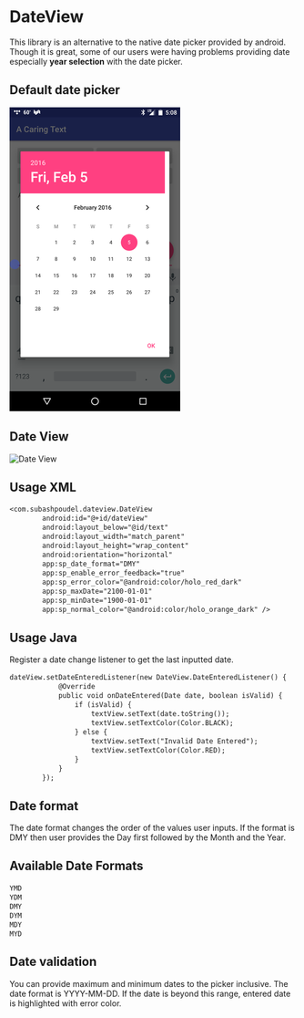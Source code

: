 # DateView
This library is an alternative to the native date picker provided by android. Though it is great, some of our users were having problems providing date especially **year selection** with the date picker.

## Default date picker

![Default date picker](/images/date-picker-default.png)

## Date View

![Date View](/images/date-view.gif)

## Usage XML

```
<com.subashpoudel.dateview.DateView
        android:id="@+id/dateView"
        android:layout_below="@id/text"
        android:layout_width="match_parent"
        android:layout_height="wrap_content"
        android:orientation="horizontal"
        app:sp_date_format="DMY"
        app:sp_enable_error_feedback="true"
        app:sp_error_color="@android:color/holo_red_dark"
        app:sp_maxDate="2100-01-01"
        app:sp_minDate="1900-01-01"
        app:sp_normal_color="@android:color/holo_orange_dark" />
```
## Usage Java

Register a date change listener to get the last inputted date. 

```
dateView.setDateEnteredListener(new DateView.DateEnteredListener() {
            @Override
            public void onDateEntered(Date date, boolean isValid) {
                if (isValid) {
                    textView.setText(date.toString());
                    textView.setTextColor(Color.BLACK);
                } else {
                    textView.setText("Invalid Date Entered");
                    textView.setTextColor(Color.RED);
                }
            }
        });
```

## Date format

The date format changes the order of the values user inputs. If the format is DMY then user provides the Day first followed by the Month and the Year.

## Available Date Formats

```
YMD
YDM
DMY
DYM
MDY
MYD
```

## Date validation

You can provide maximum and minimum dates to the picker inclusive. The date format is YYYY-MM-DD. If the date is beyond this range, entered date is highlighted with error color.




